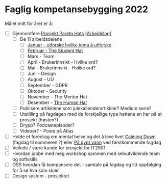 # Faglig kompetansebygging 2022

Målet mitt for året er å:
- [ ] Gjennomføre [Prosjekt Pareto Hats](/projects/pareto-hats) [[Arbeidslog](/projects/pareto-hats/progress)]
  - [ ] De 11 arbeidsdelene
    - [ ] [Januar - utforske hvilke tema å utforske](/projects/pareto-hats/the-hats)
    - [ ] [Februar - The Student Hat](/projects/pareto-hats/the-student-hat)
    - [ ] Mars - Team 
    - [ ] April - Brukerinnsikt - Hvilke ord?
    - [ ] Mai - Brukerinnsikt - Hvilke ord?
    - [ ] Juni - Design
    - [ ] August - UU 
    - [ ] September - GDPR
    - [ ] Oktober - Security
    - [ ] November - The Mentor Hat
    - [ ] Desember - [The Human Hat](/projects/pareto-hats/the-human-hat)
  - [ ] Publisere artikklene som julekallenderartikkler? Medium serie?
  - [ ] Utstilling på fagdagen med de forskjellige type hattene en har på et prosjekt (høsten?)
  - [ ] Drypp? Podcastepisoder?
  - [ ] Videoer? - Poste på Atlas
- [ ] Holde et foredrag om mental helse og det å leve livet [Calming Down](/articles/calming-down)  (fagdag til sommeren ?) eller [På dypt vann](/articles/paa-dypt-vann) ved førstkommende fagdag
- [ ] Veilede / være kunde for prosjekt for IT2901 
- [ ] Hvordan jobbe med meg workshop sammen med selvutviklende team og softskills
- [ ] OSS hvordan få kompansere det - samtale på fagdag og litt oppfølging for å se hva som skjer
- [ ] Design system - prosjektet